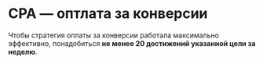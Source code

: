 # CPA — оптлата за конверсии

Чтобы стратегия оплаты за конверсии работала максимально эффективно, понадобиться 
**не менее 20 достижений указанной цели за неделю**.
